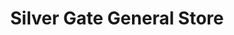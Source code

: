 ---
title: "Silver Gate General Store"
url: /silver-gate/silver-gate-general-store/
shop: Dorfladen
---